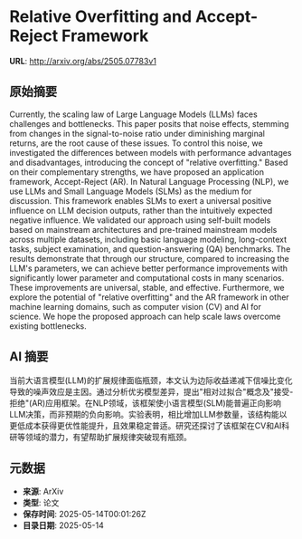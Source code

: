 # Relative Overfitting and Accept-Reject Framework

**URL**: http://arxiv.org/abs/2505.07783v1

## 原始摘要

Currently, the scaling law of Large Language Models (LLMs) faces challenges
and bottlenecks. This paper posits that noise effects, stemming from changes in
the signal-to-noise ratio under diminishing marginal returns, are the root
cause of these issues. To control this noise, we investigated the differences
between models with performance advantages and disadvantages, introducing the
concept of "relative overfitting." Based on their complementary strengths, we
have proposed an application framework, Accept-Reject (AR). In Natural Language
Processing (NLP), we use LLMs and Small Language Models (SLMs) as the medium
for discussion. This framework enables SLMs to exert a universal positive
influence on LLM decision outputs, rather than the intuitively expected
negative influence. We validated our approach using self-built models based on
mainstream architectures and pre-trained mainstream models across multiple
datasets, including basic language modeling, long-context tasks, subject
examination, and question-answering (QA) benchmarks. The results demonstrate
that through our structure, compared to increasing the LLM's parameters, we can
achieve better performance improvements with significantly lower parameter and
computational costs in many scenarios. These improvements are universal,
stable, and effective. Furthermore, we explore the potential of "relative
overfitting" and the AR framework in other machine learning domains, such as
computer vision (CV) and AI for science. We hope the proposed approach can help
scale laws overcome existing bottlenecks.


## AI 摘要

当前大语言模型(LLM)的扩展规律面临瓶颈，本文认为边际收益递减下信噪比变化导致的噪声效应是主因。通过分析优劣模型差异，提出"相对过拟合"概念及"接受-拒绝"(AR)应用框架。在NLP领域，该框架使小语言模型(SLM)能普遍正向影响LLM决策，而非预期的负向影响。实验表明，相比增加LLM参数量，该结构能以更低成本获得更优性能提升，且效果稳定普适。研究还探讨了该框架在CV和AI科研等领域的潜力，有望帮助扩展规律突破现有瓶颈。

## 元数据

- **来源**: ArXiv
- **类型**: 论文
- **保存时间**: 2025-05-14T00:01:26Z
- **目录日期**: 2025-05-14
